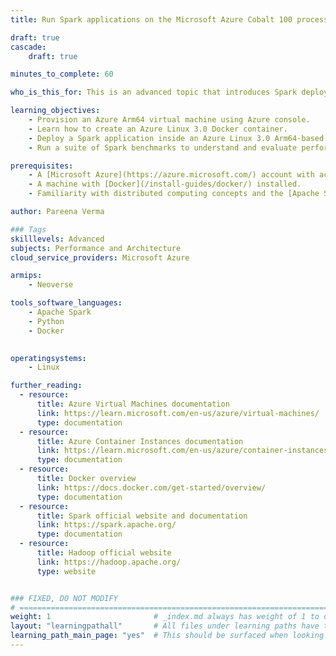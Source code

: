 ```yaml
---
title: Run Spark applications on the Microsoft Azure Cobalt 100 processors

draft: true
cascade:
    draft: true

minutes_to_complete: 60

who_is_this_for: This is an advanced topic that introduces Spark deployment on Microsoft Azure Cobalt 100 (Arm-based) virtual machines. It is designed for developers migrating Spark applications from x86_64 to Arm.

learning_objectives: 
    - Provision an Azure Arm64 virtual machine using Azure console.
    - Learn how to create an Azure Linux 3.0 Docker container.
    - Deploy a Spark application inside an Azure Linux 3.0 Arm64-based Docker container or an Azure Linux 3.0 custom-image based Azure virtual machine.
    - Run a suite of Spark benchmarks to understand and evaluate performance on the Azure Cobalt 100 virtual machine.

prerequisites:
    - A [Microsoft Azure](https://azure.microsoft.com/) account with access to Cobalt 100 based instances (Dpsv6).
    - A machine with [Docker](/install-guides/docker/) installed.
    - Familiarity with distributed computing concepts and the [Apache Spark architecture](https://spark.apache.org/docs/latest/).

author: Pareena Verma

### Tags
skilllevels: Advanced
subjects: Performance and Architecture
cloud_service_providers: Microsoft Azure

armips:
    - Neoverse

tools_software_languages:
    - Apache Spark
    - Python
    - Docker
 

operatingsystems:
    - Linux

further_reading:
  - resource:
      title: Azure Virtual Machines documentation
      link: https://learn.microsoft.com/en-us/azure/virtual-machines/
      type: documentation
  - resource:
      title: Azure Container Instances documentation
      link: https://learn.microsoft.com/en-us/azure/container-instances/
      type: documentation
  - resource:
      title: Docker overview
      link: https://docs.docker.com/get-started/overview/
      type: documentation
  - resource:
      title: Spark official website and documentation
      link: https://spark.apache.org/
      type: documentation
  - resource:
      title: Hadoop official website
      link: https://hadoop.apache.org/
      type: website


### FIXED, DO NOT MODIFY
# ================================================================================
weight: 1                       # _index.md always has weight of 1 to order correctly
layout: "learningpathall"       # All files under learning paths have this same wrapper
learning_path_main_page: "yes"  # This should be surfaced when looking for related content. Only set for _index.md of learning path content.
---
```


